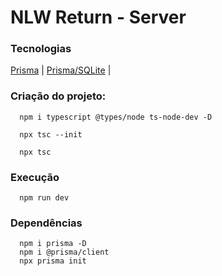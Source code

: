 # NLW Return - Server

### Tecnologias
[Prisma](https://prisma.io) |
[Prisma/SQLite](https://www.prisma.io/docs/concepts/database-connectors/sqlite) |

### Criação do projeto:
      npm i typescript @types/node ts-node-dev -D

      npx tsc --init

      npx tsc

### Execução
      npm run dev

### Dependências
      npm i prisma -D
      npm i @prisma/client
      npx prisma init